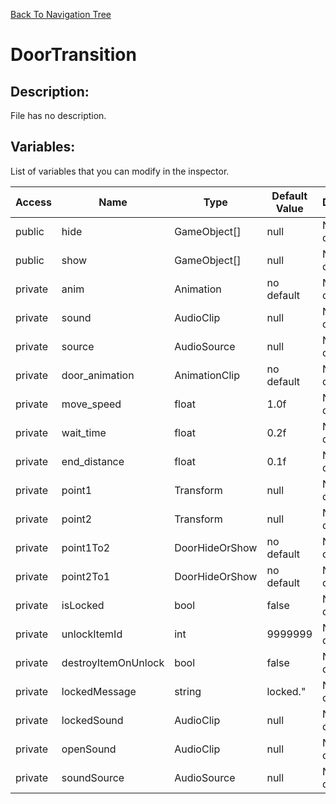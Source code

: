 [Back To Navigation Tree](https://wesleywh.github.io/githubpages/docs/navigation.html)
# DoorTransition

## Description:
File has no description.

## Variables:
List of variables that you can modify in the inspector.

|Access|Name|Type|Default Value|Description|
|---|---|---|---|---|
|public|hide|GameObject[]|null|No description.|
|public|show|GameObject[]|null|No description.|
|private|anim|Animation|no default|No description.|
|private|sound|AudioClip|null|No description.|
|private|source|AudioSource|null|No description.|
|private|door_animation|AnimationClip|no default|No description.|
|private|move_speed|float|1.0f|No description.|
|private|wait_time|float|0.2f|No description.|
|private|end_distance|float|0.1f|No description.|
|private|point1|Transform|null|No description.|
|private|point2|Transform|null|No description.|
|private|point1To2|DoorHideOrShow|no default|No description.|
|private|point2To1|DoorHideOrShow|no default|No description.|
|private|isLocked|bool|false|No description.|
|private|unlockItemId|int|9999999|No description.|
|private|destroyItemOnUnlock|bool|false|No description.|
|private|lockedMessage|string|locked."|No description.|
|private|lockedSound|AudioClip|null|No description.|
|private|openSound|AudioClip|null|No description.|
|private|soundSource|AudioSource|null|No description.|
